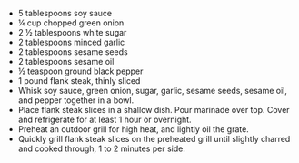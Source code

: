 - 5 tablespoons soy sauce
- ¼ cup chopped green onion
- 2 ½ tablespoons white sugar
- 2 tablespoons minced garlic
- 2 tablespoons sesame seeds
- 2 tablespoons sesame oil
- ½ teaspoon ground black pepper
- 1 pound flank steak, thinly sliced
- Whisk soy sauce, green onion, sugar, garlic, sesame seeds, sesame oil, and pepper together in a bowl.
- Place flank steak slices in a shallow dish. Pour marinade over top. Cover and refrigerate for at least 1 hour or overnight.
- Preheat an outdoor grill for high heat, and lightly oil the grate.
- Quickly grill flank steak slices on the preheated grill until slightly charred and cooked through, 1 to 2 minutes per side.